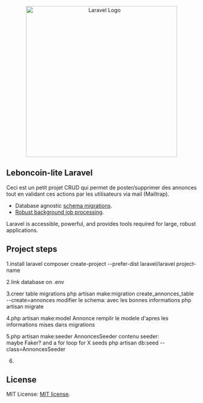<p align="center"><a href="https://laravel.com" target="_blank"><img src="https://raw.githubusercontent.com/laravel/art/master/logo-lockup/5%20SVG/2%20CMYK/1%20Full%20Color/laravel-logolockup-cmyk-red.svg" width="400" alt="Laravel Logo"></a></p>

## Leboncoin-lite Laravel

Ceci est un petit projet CRUD qui permet de poster/supprimer des annonces tout en validant ces actions par les utilisateurs via mail (Mailtrap).

-   Database agnostic [schema migrations](https://laravel.com/docs/migrations).
-   [Robust background job processing](https://laravel.com/docs/queues).

Laravel is accessible, powerful, and provides tools required for large, robust applications.

## Project steps

1.install laravel
composer create-project --prefer-dist laravel/laravel project-name

2.link database on .env

3.creer table migrations
php artisan make:migration create_annonces_table --create=annonces
modifier le schema: avec les bonnes informations
php artisan migrate

4.php artisan make:model Annonce
remplir le modele d'apres les informations mises dans migrations

5.php artisan make:seeder AnnoncesSeeder
contenu seeder:  
 maybe Faker? and a for loop for X seeds
php artisan db:seed --class=AnnoncesSeeder

6.

## License

MIT License: [MIT license](https://opensource.org/licenses/MIT).
